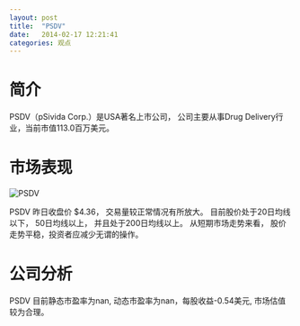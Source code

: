 ```yaml
---
layout: post
title:  "PSDV"
date:   2014-02-17 12:21:41
categories: 观点
---
```


# 简介
PSDV（pSivida Corp.）是USA著名上市公司，
公司主要从事Drug Delivery行业，当前市值113.0百万美元。

# 市场表现

![PSDV](http://finviz.com/chart.ashx?t=PSDV&ty=c&ta=1&p=d&s=l)

PSDV 昨日收盘价 $4.36，
交易量较正常情况有所放大。
目前股价处于20日均线以下，
50日均线以上，
并且处于200日均线以上。
从短期市场走势来看，
股价走势平稳，投资者应减少无谓的操作。

# 公司分析
PSDV 目前静态市盈率为nan, 动态市盈率为nan，每股收益-0.54美元,
市场估值较为合理。
